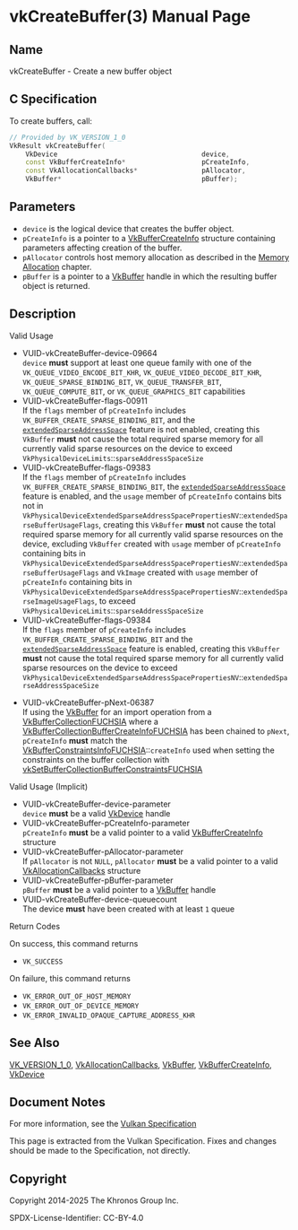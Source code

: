 # vkCreateBuffer(3) Manual Page

## Name

vkCreateBuffer - Create a new buffer object



## [](#_c_specification)C Specification

To create buffers, call:

```c++
// Provided by VK_VERSION_1_0
VkResult vkCreateBuffer(
    VkDevice                                    device,
    const VkBufferCreateInfo*                   pCreateInfo,
    const VkAllocationCallbacks*                pAllocator,
    VkBuffer*                                   pBuffer);
```

## [](#_parameters)Parameters

- `device` is the logical device that creates the buffer object.
- `pCreateInfo` is a pointer to a [VkBufferCreateInfo](https://registry.khronos.org/vulkan/specs/latest/man/html/VkBufferCreateInfo.html) structure containing parameters affecting creation of the buffer.
- `pAllocator` controls host memory allocation as described in the [Memory Allocation](https://registry.khronos.org/vulkan/specs/latest/html/vkspec.html#memory-allocation) chapter.
- `pBuffer` is a pointer to a [VkBuffer](https://registry.khronos.org/vulkan/specs/latest/man/html/VkBuffer.html) handle in which the resulting buffer object is returned.

## [](#_description)Description

Valid Usage

- [](#VUID-vkCreateBuffer-device-09664)VUID-vkCreateBuffer-device-09664  
  `device` **must** support at least one queue family with one of the `VK_QUEUE_VIDEO_ENCODE_BIT_KHR`, `VK_QUEUE_VIDEO_DECODE_BIT_KHR`, `VK_QUEUE_SPARSE_BINDING_BIT`, `VK_QUEUE_TRANSFER_BIT`, `VK_QUEUE_COMPUTE_BIT`, or `VK_QUEUE_GRAPHICS_BIT` capabilities
- [](#VUID-vkCreateBuffer-flags-00911)VUID-vkCreateBuffer-flags-00911  
  If the `flags` member of `pCreateInfo` includes `VK_BUFFER_CREATE_SPARSE_BINDING_BIT`, and the [`extendedSparseAddressSpace`](https://registry.khronos.org/vulkan/specs/latest/html/vkspec.html#features-extendedSparseAddressSpace) feature is not enabled, creating this `VkBuffer` **must** not cause the total required sparse memory for all currently valid sparse resources on the device to exceed `VkPhysicalDeviceLimits`::`sparseAddressSpaceSize`
- [](#VUID-vkCreateBuffer-flags-09383)VUID-vkCreateBuffer-flags-09383  
  If the `flags` member of `pCreateInfo` includes `VK_BUFFER_CREATE_SPARSE_BINDING_BIT`, the [`extendedSparseAddressSpace`](https://registry.khronos.org/vulkan/specs/latest/html/vkspec.html#features-extendedSparseAddressSpace) feature is enabled, and the `usage` member of `pCreateInfo` contains bits not in `VkPhysicalDeviceExtendedSparseAddressSpacePropertiesNV`::`extendedSparseBufferUsageFlags`, creating this `VkBuffer` **must** not cause the total required sparse memory for all currently valid sparse resources on the device, excluding `VkBuffer` created with `usage` member of `pCreateInfo` containing bits in `VkPhysicalDeviceExtendedSparseAddressSpacePropertiesNV`::`extendedSparseBufferUsageFlags` and `VkImage` created with `usage` member of `pCreateInfo` containing bits in `VkPhysicalDeviceExtendedSparseAddressSpacePropertiesNV`::`extendedSparseImageUsageFlags`, to exceed `VkPhysicalDeviceLimits`::`sparseAddressSpaceSize`
- [](#VUID-vkCreateBuffer-flags-09384)VUID-vkCreateBuffer-flags-09384  
  If the `flags` member of `pCreateInfo` includes `VK_BUFFER_CREATE_SPARSE_BINDING_BIT` and the [`extendedSparseAddressSpace`](https://registry.khronos.org/vulkan/specs/latest/html/vkspec.html#features-extendedSparseAddressSpace) feature is enabled, creating this `VkBuffer` **must** not cause the total required sparse memory for all currently valid sparse resources on the device to exceed `VkPhysicalDeviceExtendedSparseAddressSpacePropertiesNV`::`extendedSparseAddressSpaceSize`

<!--THE END-->

- [](#VUID-vkCreateBuffer-pNext-06387)VUID-vkCreateBuffer-pNext-06387  
  If using the [VkBuffer](https://registry.khronos.org/vulkan/specs/latest/man/html/VkBuffer.html) for an import operation from a [VkBufferCollectionFUCHSIA](https://registry.khronos.org/vulkan/specs/latest/man/html/VkBufferCollectionFUCHSIA.html) where a [VkBufferCollectionBufferCreateInfoFUCHSIA](https://registry.khronos.org/vulkan/specs/latest/man/html/VkBufferCollectionBufferCreateInfoFUCHSIA.html) has been chained to `pNext`, `pCreateInfo` **must** match the [VkBufferConstraintsInfoFUCHSIA](https://registry.khronos.org/vulkan/specs/latest/man/html/VkBufferConstraintsInfoFUCHSIA.html)::`createInfo` used when setting the constraints on the buffer collection with [vkSetBufferCollectionBufferConstraintsFUCHSIA](https://registry.khronos.org/vulkan/specs/latest/man/html/vkSetBufferCollectionBufferConstraintsFUCHSIA.html)

Valid Usage (Implicit)

- [](#VUID-vkCreateBuffer-device-parameter)VUID-vkCreateBuffer-device-parameter  
  `device` **must** be a valid [VkDevice](https://registry.khronos.org/vulkan/specs/latest/man/html/VkDevice.html) handle
- [](#VUID-vkCreateBuffer-pCreateInfo-parameter)VUID-vkCreateBuffer-pCreateInfo-parameter  
  `pCreateInfo` **must** be a valid pointer to a valid [VkBufferCreateInfo](https://registry.khronos.org/vulkan/specs/latest/man/html/VkBufferCreateInfo.html) structure
- [](#VUID-vkCreateBuffer-pAllocator-parameter)VUID-vkCreateBuffer-pAllocator-parameter  
  If `pAllocator` is not `NULL`, `pAllocator` **must** be a valid pointer to a valid [VkAllocationCallbacks](https://registry.khronos.org/vulkan/specs/latest/man/html/VkAllocationCallbacks.html) structure
- [](#VUID-vkCreateBuffer-pBuffer-parameter)VUID-vkCreateBuffer-pBuffer-parameter  
  `pBuffer` **must** be a valid pointer to a [VkBuffer](https://registry.khronos.org/vulkan/specs/latest/man/html/VkBuffer.html) handle
- [](#VUID-vkCreateBuffer-device-queuecount)VUID-vkCreateBuffer-device-queuecount  
  The device **must** have been created with at least `1` queue

Return Codes

On success, this command returns

- `VK_SUCCESS`

On failure, this command returns

- `VK_ERROR_OUT_OF_HOST_MEMORY`
- `VK_ERROR_OUT_OF_DEVICE_MEMORY`
- `VK_ERROR_INVALID_OPAQUE_CAPTURE_ADDRESS_KHR`

## [](#_see_also)See Also

[VK\_VERSION\_1\_0](https://registry.khronos.org/vulkan/specs/latest/man/html/VK_VERSION_1_0.html), [VkAllocationCallbacks](https://registry.khronos.org/vulkan/specs/latest/man/html/VkAllocationCallbacks.html), [VkBuffer](https://registry.khronos.org/vulkan/specs/latest/man/html/VkBuffer.html), [VkBufferCreateInfo](https://registry.khronos.org/vulkan/specs/latest/man/html/VkBufferCreateInfo.html), [VkDevice](https://registry.khronos.org/vulkan/specs/latest/man/html/VkDevice.html)

## [](#_document_notes)Document Notes

For more information, see the [Vulkan Specification](https://registry.khronos.org/vulkan/specs/latest/html/vkspec.html#vkCreateBuffer)

This page is extracted from the Vulkan Specification. Fixes and changes should be made to the Specification, not directly.

## [](#_copyright)Copyright

Copyright 2014-2025 The Khronos Group Inc.

SPDX-License-Identifier: CC-BY-4.0